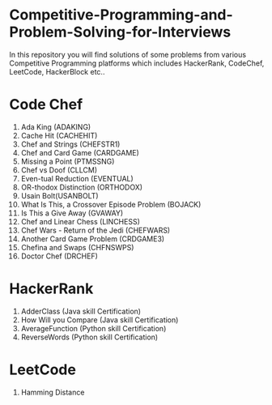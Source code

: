 # Competitive-Programming-and-Problem-Solving-for-Interviews
In this repository you will find solutions of some problems from various Competitive Programming platforms which includes HackerRank, CodeChef, LeetCode, HackerBlock etc..
#
# Code Chef
1. Ada King (ADAKING)
2. Cache Hit (CACHEHIT)
3. Chef and Strings (CHEFSTR1)
4. Chef and Card Game (CARDGAME)
5. Missing a Point (PTMSSNG)
6. Chef vs Doof (CLLCM)
7. Even-tual Reduction (EVENTUAL)
8. OR-thodox Distinction (ORTHODOX)
9. Usain Bolt(USANBOLT)
10. What Is This, a Crossover Episode Problem (BOJACK)
11. Is This a Give Away (GVAWAY)
12. Chef and Linear Chess (LINCHESS)
13. Chef Wars - Return of the Jedi (CHEFWARS)
14. Another Card Game Problem (CRDGAME3)
15. Chefina and Swaps (CHFNSWPS)
16. Doctor Chef (DRCHEF)

#
# HackerRank
1. AdderClass (Java skill Certification)
2. How Will you Compare (Java skill Certification)
3. AverageFunction (Python skill Certification)
4. ReverseWords (Python skill Certification)
#
# LeetCode
1. Hamming Distance
